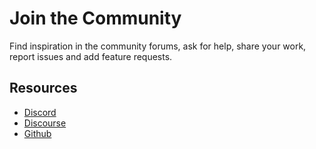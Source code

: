 # Join the Community

Find inspiration in the community forums, ask for help, share your work, report issues and add feature requests.

## Resources

- [Discord](https://discord.gg/rb6gPXbdAr)
- [Discourse](https://discourse.holoviz.org/)
- [Github](https://github.com/holoviz/panel)
